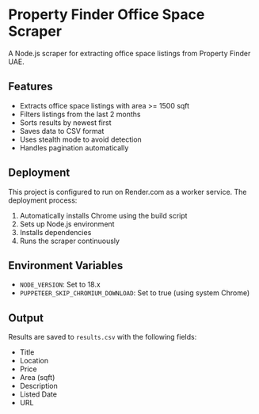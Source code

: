 # Property Finder Office Space Scraper

A Node.js scraper for extracting office space listings from Property Finder UAE.

## Features

- Extracts office space listings with area >= 1500 sqft
- Filters listings from the last 2 months
- Sorts results by newest first
- Saves data to CSV format
- Uses stealth mode to avoid detection
- Handles pagination automatically

## Deployment

This project is configured to run on Render.com as a worker service. The deployment process:

1. Automatically installs Chrome using the build script
2. Sets up Node.js environment
3. Installs dependencies
4. Runs the scraper continuously

## Environment Variables

- `NODE_VERSION`: Set to 18.x
- `PUPPETEER_SKIP_CHROMIUM_DOWNLOAD`: Set to true (using system Chrome)

## Output

Results are saved to `results.csv` with the following fields:
- Title
- Location
- Price
- Area (sqft)
- Description
- Listed Date
- URL 